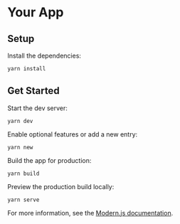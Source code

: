 # Your App

## Setup

Install the dependencies:

```bash
yarn install
```

## Get Started

Start the dev server:

```
yarn dev
```

Enable optional features or add a new entry:

```
yarn new
```

Build the app for production:

```
yarn build
```

Preview the production build locally:

```
yarn serve
```

For more information, see the [Modern.js documentation](​https://modernjs.dev/en).